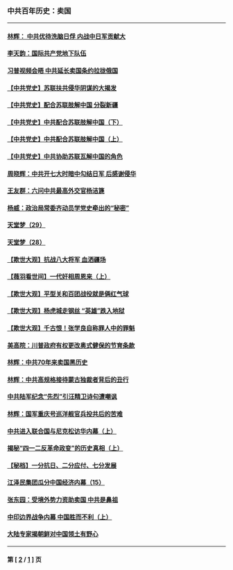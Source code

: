 ### 中共百年历史：卖国
---
#### [林辉： 中共优待洗脑日俘 内战中日军贡献大](../../pages/nf1176117/n13624644.md?10090430) 
#### [李天韵：国际共产党地下队伍](../../pages/nf1176117/n13611808.md?10090430) 
#### [习普视频会晤 中共延长卖国条约拉拢俄国](../../pages/nf1176117/n13060971.md?10090430) 
#### [【中共党史】苏联扶共侵华阴谋的大揭发](../../pages/nf1176117/n13056050.md?10090430) 
#### [【中共党史】配合苏联肢解中国 分裂新疆](../../pages/nf1176117/n13040700.md?10090430) 
#### [【中共党史】中共配合苏联肢解中国（下）](../../pages/nf1176117/n13035660.md?10090430) 
#### [【中共党史】中共配合苏联肢解中国（上）](../../pages/nf1176117/n13030262.md?10090430) 
#### [【中共党史】中共协助苏联瓦解中国的角色](../../pages/nf1176117/n13018109.md?10090430) 
#### [周晓辉：中共开七大时暗中勾结日军 后感谢侵华](../../pages/nf1176117/n12921960.md?10090430) 
#### [王友群：六问中共最高外交官杨洁篪](../../pages/nf1176117/n12836495.md?10090430) 
#### [杨威：政治局常委齐动员学党史牵出的“秘密”](../../pages/nf1176117/n12764642.md?10090430) 
#### [天堂梦（29）](../../pages/nf1176117/n12408465.md?10090430) 
#### [天堂梦（28）](../../pages/nf1176117/n12408309.md?10090430) 
#### [【欺世大观】抗战八大将军 血洒疆场](../../pages/nf1176117/n12357044.md?10090430) 
#### [【薇羽看世间】一代奸相周恩来（上）](../../pages/nf1176117/n12401109.md?10090430) 
#### [【欺世大观】平型关和百团战役就是俩红气球](../../pages/nf1176117/n12359157.md?10090430) 
#### [【欺世大观】杨虎城走钢丝 “英雄”跌入地狱](../../pages/nf1176117/n12358840.md?10090430) 
#### [【欺世大观】千古恨！张学良自称罪人中的罪魁](../../pages/nf1176117/n12358629.md?10090430) 
#### [美高院：川普政府有权更改奥式健保的节育条款](../../pages/nf1176117/n12242171.md?10090430) 
#### [林辉：中共70年来卖国黑历史](../../pages/nf1176117/n11552181.md?10090430) 
#### [林辉：中共高规格接待蒙古独裁者背后的丑行](../../pages/nf1176117/n11225005.md?10090430) 
#### [中共陆军纪念“先烈”引汪精卫诗句遭嘲讽](../../pages/nf1176117/n11153345.md?10090430) 
#### [林辉：国军重庆号巡洋舰官兵投共后的苦难](../../pages/nf1176117/n10997801.md?10090430) 
#### [中共进入联合国与尼克松访华内幕（上）](../../pages/nf1176117/n10138788.md?10090430) 
#### [揭秘“四一二反革命政变”的历史真相（上）](../../pages/nf1176117/n9996650.md?10090430) 
#### [【秘档】一分抗日、二分应付、七分发展](../../pages/nf1176117/n9331484.md?10090430) 
#### [江泽民集团瓜分中国经济内幕（15）](../../pages/nf1176117/n9268584.md?10090430) 
#### [张东园：受境外势力资助卖国 中共是鼻祖](../../pages/nf1176117/n9272480.md?10090430) 
#### [中印边界战争内幕 中国胜而不利（上）](../../pages/nf1176117/n9252458.md?10090430) 
#### [大陆专家揭朝鲜对中国领土有野心](../../pages/nf1176117/n9074056.md?10090430) 

---
#### 第 [ [2](./2.md?10090430) / [1](./1.md?10090430) ] 页
